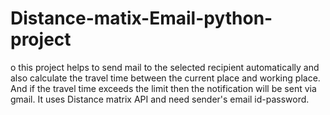 # Distance-matix-Email-python-project
o this  project helps to send mail to the selected recipient automatically  and also calculate the travel time between the current place and  working place. And if the travel time exceeds the limit then the  notification will be sent via gmail. It uses Distance matrix API and need sender's email id-password.
